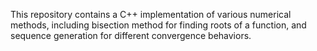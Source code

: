 This repository contains a C++ implementation of various numerical methods, including bisection method for finding roots of a function, and sequence generation for different convergence behaviors.